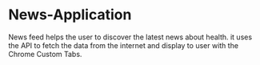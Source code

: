 # News-Application
News feed helps the user to discover the latest news about health. it uses the  API to fetch the data from the internet and display to user with the Chrome Custom Tabs.
